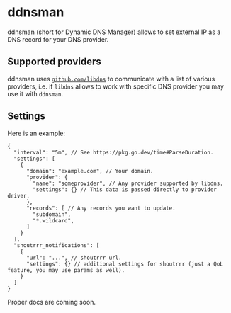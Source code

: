 # ddnsman

ddnsman (short for Dynamic DNS Manager) allows to set external IP as a DNS record for your DNS provider.

## Supported providers

ddnsman uses [`github.com/libdns`](https://github.com/libdns) to communicate with a list of various providers, i.e. if `libdns` allows to work with specific DNS provider you may use it with `ddnsman`.

## Settings

Here is an example:

``` jsonc
{
  "interval": "5m", // See https://pkg.go.dev/time#ParseDuration.
  "settings": [
    {
      "domain": "example.com", // Your domain.
      "provider": {
        "name": "someprovider", // Any provider supported by libdns.
        "settings": {} // This data is passed directly to provider driver.
      },
      "records": [ // Any records you want to update.
        "subdomain",
        "*.wildcard",
      ]
    }
  ],
  "shoutrrr_notifications": [
    {
      "url": "...", // shoutrrr url.
      "settings": {} // additional settings for shoutrrr (just a QoL feature, you may use params as well).
    }
  ]
}
```

Proper docs are coming soon.
